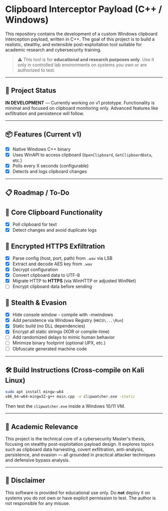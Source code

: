 # Clipboard Interceptor Payload (C++ / Windows)

This repository contains the development of a custom Windows clipboard interception payload, written in C++. The goal of this project is to build a realistic, stealthy, and extensible post-exploitation tool suitable for academic research and cybersecurity training.

> ⚠️ This tool is for **educational and research purposes only**. Use it only in controlled lab environments on systems you own or are authorized to test.

---

## 🚧 Project Status

**IN DEVELOPMENT** — Currently working on v1 prototype. Functionality is minimal and focused on clipboard monitoring only. Advanced features like exfiltration and persistence will follow.

---

## 📦 Features (Current v1)

- [x] Native Windows C++ binary
- [x] Uses WinAPI to access clipboard (`OpenClipboard`, `GetClipboardData`, etc.)
- [x] Polls every X seconds (configurable)
- [x] Detects and logs clipboard changes

---

## 📋 Roadmap / To-Do

## 🔹 Core Clipboard Functionality
- [x] Poll clipboard for text
- [x] Detect changes and avoid duplicate logs

## 🔹 Encrypted HTTPS Exfiltration
- [x] Parse config (host, port, path) from `.wav` via LSB
- [x] Extract and decode AES key from `.wav`
- [x] Decrypt configuration
- [x] Convert clipboard data to UTF-8
- [x] Migrate HTTP to **HTTPS** (via WinHTTP or adjusted WinINet)
- [ ] Encrypt clipboard data before sending

## 🔹 Stealth & Evasion
- [x] Hide console window - compile with -mwindows
- [x] Add persistence via Windows Registry (`HKCU\...\Run`)
- [x] Static build (no DLL dependencies)
- [x] Encrypt all static strings (XOR or compile-time)
- [ ] Add randomized delays to mimic human behavior
- [ ] Minimize binary footprint (optional UPX, etc.)
- [ ] Obfuscate generated machine code

---

## 🛠 Build Instructions (Cross-compile on Kali Linux)

```bash
sudo apt install mingw-w64
x86_64-w64-mingw32-g++ main.cpp -o clipwatcher.exe -static
```

Then test the `clipwatcher.exe` inside a Windows 10/11 VM.

---

## 🔬 Academic Relevance

This project is the technical core of a cybersecurity Master's thesis, focusing on stealthy post-exploitation payload design. It explores topics such as clipboard data harvesting, covert exfiltration, anti-analysis, persistence, and evasion — all grounded in practical attacker techniques and defensive bypass analysis.

---

## 🧠 Disclaimer

This software is provided for educational use only. Do **not** deploy it on systems you do not own or have explicit permission to test. The author is not responsible for any misuse.

